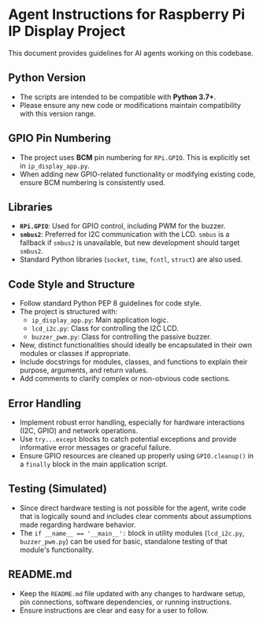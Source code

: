 # Agent Instructions for Raspberry Pi IP Display Project

This document provides guidelines for AI agents working on this codebase.

## Python Version

-   The scripts are intended to be compatible with **Python 3.7+**.
-   Please ensure any new code or modifications maintain compatibility with this version range.

## GPIO Pin Numbering

-   The project uses **BCM** pin numbering for `RPi.GPIO`. This is explicitly set in `ip_display_app.py`.
-   When adding new GPIO-related functionality or modifying existing code, ensure BCM numbering is consistently used.

## Libraries

-   **`RPi.GPIO`**: Used for GPIO control, including PWM for the buzzer.
-   **`smbus2`**: Preferred for I2C communication with the LCD. `smbus` is a fallback if `smbus2` is unavailable, but new development should target `smbus2`.
-   Standard Python libraries (`socket`, `time`, `fcntl`, `struct`) are also used.

## Code Style and Structure

-   Follow standard Python PEP 8 guidelines for code style.
-   The project is structured with:
    -   `ip_display_app.py`: Main application logic.
    -   `lcd_i2c.py`: Class for controlling the I2C LCD.
    -   `buzzer_pwm.py`: Class for controlling the passive buzzer.
-   New, distinct functionalities should ideally be encapsulated in their own modules or classes if appropriate.
-   Include docstrings for modules, classes, and functions to explain their purpose, arguments, and return values.
-   Add comments to clarify complex or non-obvious code sections.

## Error Handling

-   Implement robust error handling, especially for hardware interactions (I2C, GPIO) and network operations.
-   Use `try...except` blocks to catch potential exceptions and provide informative error messages or graceful failure.
-   Ensure GPIO resources are cleaned up properly using `GPIO.cleanup()` in a `finally` block in the main application script.

## Testing (Simulated)

-   Since direct hardware testing is not possible for the agent, write code that is logically sound and includes clear comments about assumptions made regarding hardware behavior.
-   The `if __name__ == '__main__':` block in utility modules (`lcd_i2c.py`, `buzzer_pwm.py`) can be used for basic, standalone testing of that module's functionality.

## README.md

-   Keep the `README.md` file updated with any changes to hardware setup, pin connections, software dependencies, or running instructions.
-   Ensure instructions are clear and easy for a user to follow.
